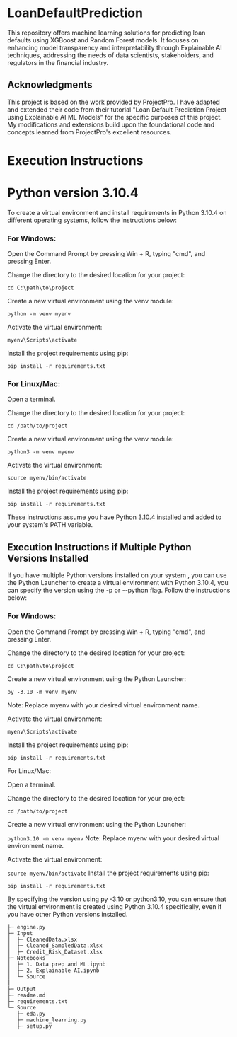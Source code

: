# LoanDefaultPrediction
This repository offers machine learning solutions for predicting loan defaults using XGBoost and Random Forest models. It focuses on enhancing model transparency and interpretability through Explainable AI techniques, addressing the needs of data scientists, stakeholders, and regulators in the financial industry.

## Acknowledgments
This project is based on the work provided by ProjectPro. I have adapted and extended their code from their tutorial "Loan Default Prediction Project using Explainable AI ML Models" for the specific purposes of this project. My modifications and extensions build upon the foundational code and concepts learned from ProjectPro's excellent resources.

# Execution Instructions

# Python version 3.10.4

To create a virtual environment and install requirements in Python 3.10.4 on different operating systems, follow the instructions below:

### For Windows:

Open the Command Prompt by pressing Win + R, typing "cmd", and pressing Enter.

Change the directory to the desired location for your project:

`cd C:\path\to\project`

Create a new virtual environment using the venv module:

`python -m venv myenv`

Activate the virtual environment:

`myenv\Scripts\activate`

Install the project requirements using pip:

`pip install -r requirements.txt`


### For Linux/Mac:

Open a terminal.

Change the directory to the desired location for your project:

`cd /path/to/project`

Create a new virtual environment using the venv module:

`python3 -m venv myenv`

Activate the virtual environment:

`source myenv/bin/activate`

Install the project requirements using pip:

`pip install -r requirements.txt`

These instructions assume you have Python 3.10.4 installed and added to your system's PATH variable.


## Execution Instructions if Multiple Python Versions Installed


If you have multiple Python versions installed on your system , you can use the Python Launcher to create a virtual environment with Python 3.10.4, you can specify the version using the -p or --python flag. Follow the instructions below:

### For Windows:

Open the Command Prompt by pressing Win + R, typing "cmd", and pressing Enter.

Change the directory to the desired location for your project:

`cd C:\path\to\project`

Create a new virtual environment using the Python Launcher:

`py -3.10 -m venv myenv`

Note: Replace myenv with your desired virtual environment name.

Activate the virtual environment:

`myenv\Scripts\activate`

Install the project requirements using pip:

`pip install -r requirements.txt`


For Linux/Mac:

Open a terminal.

Change the directory to the desired location for your project:

`cd /path/to/project`

Create a new virtual environment using the Python Launcher:

`python3.10 -m venv myenv`
Note: Replace myenv with your desired virtual environment name.

Activate the virtual environment:

`source myenv/bin/activate`
Install the project requirements using pip:

`pip install -r requirements.txt`


By specifying the version using py -3.10 or python3.10, you can ensure that the virtual environment is created using Python 3.10.4 specifically, even if you have other Python versions installed.





```
├─ engine.py
├─ Input
│  ├─ CleanedData.xlsx
│  ├─ Cleaned_SampledData.xlsx
│  ├─ Credit_Risk_Dataset.xlsx
├─ Notebooks
│  ├─ 1. Data prep and ML.ipynb
│  ├─ 2. Explainable AI.ipynb
│  └─ Source
|
├─ Output
├─ readme.md
├─ requirements.txt
└─ Source
   ├─ eda.py
   ├─ machine_learning.py
   ├─ setup.py
```


